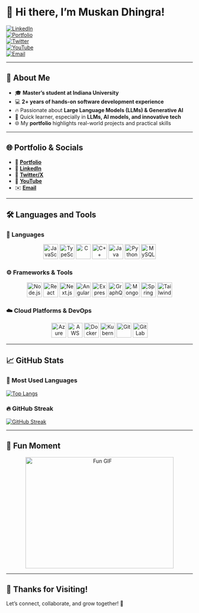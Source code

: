 # 👋 Hi there, I’m Muskan Dhingra!

[![LinkedIn](https://img.shields.io/badge/LinkedIn-Connect-0077B5?logo=linkedin)](https://www.linkedin.com/in/muskandhingra/)  
[![Portfolio](https://img.shields.io/badge/Portfolio-Visit-E63946?logo=googlechrome)](https://portfolio1-eight-pearl.vercel.app/)  
[![Twitter](https://img.shields.io/badge/Twitter-Follow-1DA1F2?logo=twitter)](https://x.com/MuskanD11424981)  
[![YouTube](https://img.shields.io/badge/YouTube-Subscribe-FF0000?logo=youtube)](https://www.youtube.com/channel/UCqEXx97n0Z7_dU_qhsfNdAA)  
[![Email](https://img.shields.io/badge/Email-Contact%20Me-4A90E2?logo=gmail)](mailto:dhingramuskan2001@gmail.com)

---

## 🌟 About Me

- 🎓 **Master’s student at Indiana University**  
- 💻 **2+ years of hands-on software development experience**  
- 🔥 Passionate about **Large Language Models (LLMs) & Generative AI**  
- 🚀 Quick learner, especially in **LLMs, AI models, and innovative tech**  
- 🌐 My **portfolio** highlights real-world projects and practical skills  

---

## 🌐 Portfolio & Socials
- 💼 **[Portfolio](https://portfolio1-eight-pearl.vercel.app/)**  
- 🔗 **[LinkedIn](https://www.linkedin.com/in/muskandhingra/)**  
- 📱 **[Twitter/X](https://x.com/MuskanD11424981)**  
- 🎥 **[YouTube](https://www.youtube.com/channel/UCqEXx97n0Z7_dU_qhsfNdAA)**  
- ✉️ **[Email](mailto:dhingramuskan2001@gmail.com)**  

---

## 🛠️ Languages and Tools

### 🎯 Languages
<p align="center">
  <img src="https://cdn.jsdelivr.net/gh/devicons/devicon/icons/javascript/javascript-original.svg" alt="JavaScript" width="40" height="40"/>  
  <img src="https://cdn.jsdelivr.net/gh/devicons/devicon/icons/typescript/typescript-original.svg" alt="TypeScript" width="40" height="40"/>  
  <img src="https://cdn.jsdelivr.net/gh/devicons/devicon/icons/c/c-original.svg" alt="C" width="40" height="40"/>  
  <img src="https://cdn.jsdelivr.net/gh/devicons/devicon/icons/cplusplus/cplusplus-original.svg" alt="C++" width="40" height="40"/>  
  <img src="https://cdn.jsdelivr.net/gh/devicons/devicon/icons/java/java-original.svg" alt="Java" width="40" height="40"/>  
  <img src="https://cdn.jsdelivr.net/gh/devicons/devicon/icons/python/python-original.svg" alt="Python" width="40" height="40"/>  
  <img src="https://cdn.jsdelivr.net/gh/devicons/devicon/icons/mysql/mysql-original.svg" alt="MySQL" width="40" height="40"/>  
</p>

### ⚙️ Frameworks & Tools
<p align="center">
  <img src="https://cdn.jsdelivr.net/gh/devicons/devicon/icons/nodejs/nodejs-original.svg" alt="Node.js" width="40" height="40"/>  
  <img src="https://cdn.jsdelivr.net/gh/devicons/devicon/icons/react/react-original.svg" alt="React" width="40" height="40"/>  
  <img src="https://cdn.jsdelivr.net/gh/devicons/devicon/icons/nextjs/nextjs-original.svg" alt="Next.js" width="40" height="40"/>  
  <img src="https://cdn.jsdelivr.net/gh/devicons/devicon/icons/angularjs/angularjs-original.svg" alt="Angular" width="40" height="40"/>  
  <img src="https://cdn.jsdelivr.net/gh/devicons/devicon/icons/express/express-original.svg" alt="Express" width="40" height="40"/>  
  <img src="https://cdn.jsdelivr.net/gh/devicons/devicon/icons/graphql/graphql-plain.svg" alt="GraphQL" width="40" height="40"/>  
  <img src="https://cdn.jsdelivr.net/gh/devicons/devicon/icons/mongodb/mongodb-original.svg" alt="MongoDB" width="40" height="40"/>  
  <img src="https://cdn.jsdelivr.net/gh/devicons/devicon/icons/spring/spring-original.svg" alt="Spring" width="40" height="40"/>  
  <img src="https://cdn.jsdelivr.net/gh/devicons/devicon/icons/tailwindcss/tailwindcss-plain.svg" alt="Tailwind CSS" width="40" height="40"/>  
</p>

### ☁️ Cloud Platforms & DevOps
<p align="center">
  <img src="https://cdn.jsdelivr.net/gh/devicons/devicon/icons/azure/azure-original.svg" alt="Azure" width="40" height="40"/>  
  <img src="https://cdn.jsdelivr.net/gh/devicons/devicon/icons/amazonwebservices/amazonwebservices-original.svg" alt="AWS" width="40" height="40"/>  
  <img src="https://cdn.jsdelivr.net/gh/devicons/devicon/icons/docker/docker-original.svg" alt="Docker" width="40" height="40"/>  
  <img src="https://cdn.jsdelivr.net/gh/devicons/devicon/icons/kubernetes/kubernetes-plain.svg" alt="Kubernetes" width="40" height="40"/>  
  <img src="https://cdn.jsdelivr.net/gh/devicons/devicon/icons/git/git-original.svg" alt="Git" width="40" height="40"/>  
  <img src="https://cdn.jsdelivr.net/gh/devicons/devicon/icons/gitlab/gitlab-original.svg" alt="GitLab" width="40" height="40"/>  
</p>

---

## 📈 GitHub Stats

### 🌟 Most Used Languages
[![Top Langs](https://github-readme-stats.vercel.app/api/top-langs/?username=MuskanDhingra&langs_count=8&layout=compact&theme=dark&hide_border=true)](https://github.com/anuraghazra/github-readme-stats)

### 🔥 GitHub Streak
[![GitHub Streak](https://streak-stats.demolab.com?user=muskan888&theme=dark&hide_border=true&border_radius=10)](https://git.io/streak-stats)

---

## 🎉 Fun Moment
<p align="center">
  <img src="https://media.giphy.com/media/h408T6Y5GfmXBKW62l/giphy.gif" alt="Fun GIF" width="400" height="300"/>
</p>

---

## 🙌 Thanks for Visiting!
Let’s connect, collaborate, and grow together! 🌱  
